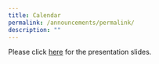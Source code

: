 ```yaml
---
title: Calendar
permalink: /announcements/permalink/
description: ""
---
```

Please click [here](https://sites.google.com/d/1dSV-TR3NrBDUBI5eKNHDT0DFXeW-Fp1t/p/10cxYZrYFrxFMv5z0aQGV5ABiVmcwzXFm/edit?pli=1) for the presentation slides.

